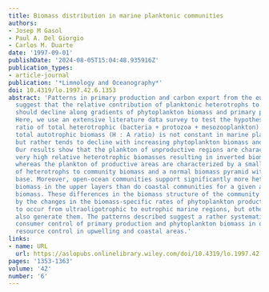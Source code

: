 ```yaml
---
title: Biomass distribution in marine planktonic communities
authors:
- Josep M Gasol
- Paul A. Del Giorgio
- Carlos M. Duarte
date: '1997-09-01'
publishDate: '2024-08-05T15:04:48.935916Z'
publication_types:
- article-journal
publication: '*Limnology and Oceanography*'
doi: 10.4319/lo.1997.42.6.1353
abstract: 'Patterns in primary production and carbon export from the euphotic zone
  suggest that the relative contribution of planktonic heterotrophs to community biomass
  should decline along gradients of phytoplankton biomass and primary production.
  Here, we use an extensive literature data survey to test the hypothesis that the
  ratio of total heterotrophic (bacteria + protozoa + mesozooplankton) biomass to
  total autotrophic biomass (H : A ratio) is not constant in marine plankton communities
  but rather tends to decline with increasing phytoplankton biomass and primary production.
  Our results show that the plankton of unproductive regions are characterized by
  very high relative heterotrophic biomasses resulting in inverted biomass pyramids,
  whereas the plankton of productive areas are characterized by a smaller contribution
  of heterotrophs to community biomass and a normal biomass pyramid with a broad autotrophic
  base. Moreover, open‐ocean communities support significantly more heterotrophic
  biomass in the upper layers than do coastal communities for a given autotrophic
  biomass. These differences in the biomass structure of the community could be explained
  by the changes in the biomass‐specific rates of phytoplankton production that seem
  to occur from ultraoligotrophic to eutrophic marine regions, but other factors could
  also generate them. The patterns described suggest a rather systematic shift from
  consumer control of primary production and phytoplankton biomass in open ocean to
  resource control in upwelling and coastal areas.'
links:
- name: URL
  url: https://aslopubs.onlinelibrary.wiley.com/doi/10.4319/lo.1997.42.6.1353
pages: '1353-1363'
volume: '42'
number: '6'
---
```


